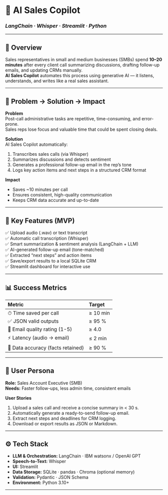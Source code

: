 # 🤖 AI Sales Copilot  
### *LangChain · Whisper · Streamlit · Python*

---

## 📌 Overview
Sales representatives in small and medium businesses (SMBs) spend **10–20 minutes** after every client call summarizing discussions, drafting follow-up emails, and updating CRMs manually.  
**AI Sales Copilot** automates this process using generative AI — it listens, understands, and writes like a real sales assistant.

---

## 🎯 Problem → Solution → Impact

**Problem**  
Post-call administrative tasks are repetitive, time-consuming, and error-prone.  
Sales reps lose focus and valuable time that could be spent closing deals.

**Solution**  
AI Sales Copilot automatically:
1. Transcribes sales calls (via Whisper)
2. Summarizes discussions and detects sentiment
3. Generates a professional follow-up email in the rep’s tone
4. Logs key action items and next steps in a structured CRM format

**Impact**  
- Saves ~10 minutes per call  
- Ensures consistent, high-quality communication  
- Keeps CRM data accurate and up-to-date  

---

## 🧠 Key Features (MVP)

✅ Upload audio (.wav) or text transcript  
✅ Automatic call transcription (Whisper)  
✅ Smart summarization & sentiment analysis (LangChain + LLM)  
✅ AI-generated follow-up email (tone-matched)  
✅ Extracted “next steps” and action items  
✅ Save/export results to a local SQLite CRM  
✅ Streamlit dashboard for interactive use  

---

## 📊 Success Metrics

| Metric | Target |
|:--|:--|
| ⏱ Time saved per call      | ≥ 10 min |
| ✅ JSON valid outputs      | ≥ 95 % |
| 📨 Email quality rating (1-5) | ≥ 4.0 |
| ⚡ Latency (audio → email) | ≤ 2 min |
| 🎯 Data accuracy (facts retained) | ≥ 90 % |

---

## 👤 User Persona

**Role:** Sales Account Executive (SMB)  
**Needs:** Faster follow-ups, less admin time, consistent emails  

**User Stories**
1. Upload a sales call and receive a concise summary in < 30 s.  
2. Automatically generate a ready-to-send follow-up email.  
3. Extract next steps and deadlines for CRM logging.  
4. Download or export results as JSON or Markdown.  

---

## ⚙️ Tech Stack
- **LLM & Orchestration:** LangChain · IBM watsonx / OpenAI GPT  
- **Speech-to-Text:** Whisper  
- **UI:** Streamlit  
- **Data Storage:** SQLite · pandas · Chroma (optional memory)  
- **Validation:** Pydantic · JSON Schema  
- **Environment:** Python 3.10+

---